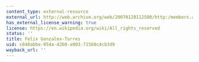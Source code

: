 ```yaml
---
content_type: external-resource
external_url: http://web.archive.org/web/20070128112500/http:/members.aol.com/mindwebart3/portrait.htm
has_external_license_warning: true
license: https://en.wikipedia.org/wiki/All_rights_reserved
status: ''
title: Felix Gonzalex-Torres
uid: c840abbe-954a-4260-a903-71560c4cb3d9
wayback_url: ''
---
```

